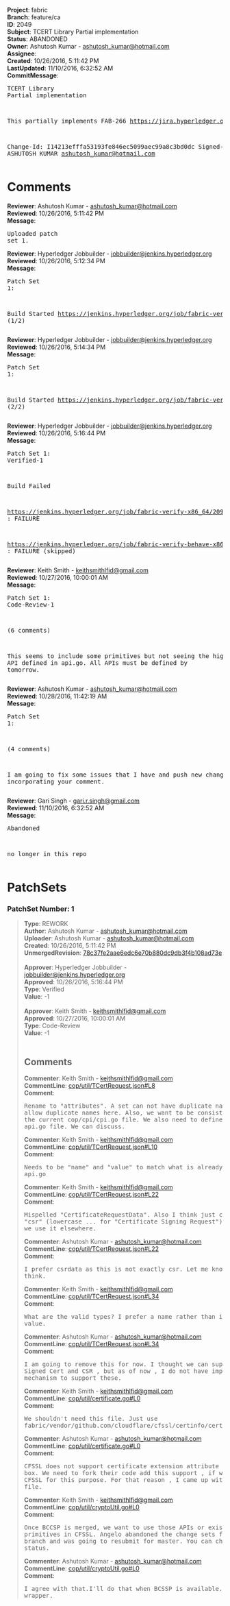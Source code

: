 <strong>Project</strong>: fabric<br><strong>Branch</strong>: feature/ca<br><strong>ID</strong>: 2049<br><strong>Subject</strong>: TCERT Library Partial implementation<br><strong>Status</strong>: ABANDONED<br><strong>Owner</strong>: Ashutosh Kumar - ashutosh_kumar@hotmail.com<br><strong>Assignee</strong>:<br><strong>Created</strong>: 10/26/2016, 5:11:42 PM<br><strong>LastUpdated</strong>: 11/10/2016, 6:32:52 AM<br><strong>CommitMessage</strong>:<br><pre>TCERT Library Partial implementation

This partially implements FAB-266
    https://jira.hyperledger.org/browse/FAB-266

Change-Id: I14213efffa53193fe846ec5099aec99a8c3bd0dc
Signed-off-by: ASHUTOSH KUMAR <ashutosh_kumar@hotmail.com>
</pre><h1>Comments</h1><strong>Reviewer</strong>: Ashutosh Kumar - ashutosh_kumar@hotmail.com<br><strong>Reviewed</strong>: 10/26/2016, 5:11:42 PM<br><strong>Message</strong>: <pre>Uploaded patch set 1.</pre><strong>Reviewer</strong>: Hyperledger Jobbuilder - jobbuilder@jenkins.hyperledger.org<br><strong>Reviewed</strong>: 10/26/2016, 5:12:34 PM<br><strong>Message</strong>: <pre>Patch Set 1:

Build Started https://jenkins.hyperledger.org/job/fabric-verify-x86_64/2095/ (1/2)</pre><strong>Reviewer</strong>: Hyperledger Jobbuilder - jobbuilder@jenkins.hyperledger.org<br><strong>Reviewed</strong>: 10/26/2016, 5:14:34 PM<br><strong>Message</strong>: <pre>Patch Set 1:

Build Started https://jenkins.hyperledger.org/job/fabric-verify-behave-x86_64/990/ (2/2)</pre><strong>Reviewer</strong>: Hyperledger Jobbuilder - jobbuilder@jenkins.hyperledger.org<br><strong>Reviewed</strong>: 10/26/2016, 5:16:44 PM<br><strong>Message</strong>: <pre>Patch Set 1: Verified-1

Build Failed 

https://jenkins.hyperledger.org/job/fabric-verify-x86_64/2095/ : FAILURE

https://jenkins.hyperledger.org/job/fabric-verify-behave-x86_64/990/ : FAILURE (skipped)</pre><strong>Reviewer</strong>: Keith Smith - keithsmithlfid@gmail.com<br><strong>Reviewed</strong>: 10/27/2016, 10:00:01 AM<br><strong>Message</strong>: <pre>Patch Set 1: Code-Review-1

(6 comments)

This seems to include some primitives but not seeing the high-level API defined in api.go.  All APIs must be defined by tomorrow.</pre><strong>Reviewer</strong>: Ashutosh Kumar - ashutosh_kumar@hotmail.com<br><strong>Reviewed</strong>: 10/28/2016, 11:42:19 AM<br><strong>Message</strong>: <pre>Patch Set 1:

(4 comments)

I am going to fix some issues that I have and push new changes incorporating your comment.</pre><strong>Reviewer</strong>: Gari Singh - gari.r.singh@gmail.com<br><strong>Reviewed</strong>: 11/10/2016, 6:32:52 AM<br><strong>Message</strong>: <pre>Abandoned

no longer in this repo</pre><h1>PatchSets</h1><h3>PatchSet Number: 1</h3><blockquote><strong>Type</strong>: REWORK<br><strong>Author</strong>: Ashutosh Kumar - ashutosh_kumar@hotmail.com<br><strong>Uploader</strong>: Ashutosh Kumar - ashutosh_kumar@hotmail.com<br><strong>Created</strong>: 10/26/2016, 5:11:42 PM<br><strong>UnmergedRevision</strong>: [78c37fe2aae6edc6e70b880dc9db3f4b108ad73e](https://github.com/hyperledger-gerrit-archive/fabric/commit/78c37fe2aae6edc6e70b880dc9db3f4b108ad73e)<br><br><strong>Approver</strong>: Hyperledger Jobbuilder - jobbuilder@jenkins.hyperledger.org<br><strong>Approved</strong>: 10/26/2016, 5:16:44 PM<br><strong>Type</strong>: Verified<br><strong>Value</strong>: -1<br><br><strong>Approver</strong>: Keith Smith - keithsmithlfid@gmail.com<br><strong>Approved</strong>: 10/27/2016, 10:00:01 AM<br><strong>Type</strong>: Code-Review<br><strong>Value</strong>: -1<br><br><h2>Comments</h2><strong>Commenter</strong>: Keith Smith - keithsmithlfid@gmail.com<br><strong>CommentLine</strong>: [cop/util/TCertRequest.json#L8](https://github.com/hyperledger-gerrit-archive/fabric/blob/78c37fe2aae6edc6e70b880dc9db3f4b108ad73e/cop/util/TCertRequest.json#L8)<br><strong>Comment</strong>: <pre>Rename to "attributes".  A set can not have duplicate names, but we allow duplicate names here.  Also, we want to be consistent with names in the current cop/cpi/cpi.go file.  We also need to define the API in the api.go file.  We can discuss.</pre><strong>Commenter</strong>: Keith Smith - keithsmithlfid@gmail.com<br><strong>CommentLine</strong>: [cop/util/TCertRequest.json#L10](https://github.com/hyperledger-gerrit-archive/fabric/blob/78c37fe2aae6edc6e70b880dc9db3f4b108ad73e/cop/util/TCertRequest.json#L10)<br><strong>Comment</strong>: <pre>Needs to be "name" and "value" to match what is already defined in api.go</pre><strong>Commenter</strong>: Keith Smith - keithsmithlfid@gmail.com<br><strong>CommentLine</strong>: [cop/util/TCertRequest.json#L22](https://github.com/hyperledger-gerrit-archive/fabric/blob/78c37fe2aae6edc6e70b880dc9db3f4b108ad73e/cop/util/TCertRequest.json#L22)<br><strong>Comment</strong>: <pre>Mispelled "CertificateRequestData".  Also I think just calling it "csr" (lowercase ... for "Certificate Signing Request") is better since we use it elsewhere.</pre><strong>Commenter</strong>: Ashutosh Kumar - ashutosh_kumar@hotmail.com<br><strong>CommentLine</strong>: [cop/util/TCertRequest.json#L22](https://github.com/hyperledger-gerrit-archive/fabric/blob/78c37fe2aae6edc6e70b880dc9db3f4b108ad73e/cop/util/TCertRequest.json#L22)<br><strong>Comment</strong>: <pre>I prefer csrdata as this is not exactly csr. Let me know what you think.</pre><strong>Commenter</strong>: Keith Smith - keithsmithlfid@gmail.com<br><strong>CommentLine</strong>: [cop/util/TCertRequest.json#L34](https://github.com/hyperledger-gerrit-archive/fabric/blob/78c37fe2aae6edc6e70b880dc9db3f4b108ad73e/cop/util/TCertRequest.json#L34)<br><strong>Comment</strong>: <pre>What are the valid types?  I prefer a name rather than integer value.</pre><strong>Commenter</strong>: Ashutosh Kumar - ashutosh_kumar@hotmail.com<br><strong>CommentLine</strong>: [cop/util/TCertRequest.json#L34](https://github.com/hyperledger-gerrit-archive/fabric/blob/78c37fe2aae6edc6e70b880dc9db3f4b108ad73e/cop/util/TCertRequest.json#L34)<br><strong>Comment</strong>: <pre>I am going to remove this for now. I thought we can support Self Signed Cert and CSR , but as of now , I do not have implementation mechanism to support these.</pre><strong>Commenter</strong>: Keith Smith - keithsmithlfid@gmail.com<br><strong>CommentLine</strong>: [cop/util/certificate.go#L0](https://github.com/hyperledger-gerrit-archive/fabric/blob/78c37fe2aae6edc6e70b880dc9db3f4b108ad73e/cop/util/certificate.go#L0)<br><strong>Comment</strong>: <pre>We shouldn't need this file.  Just use fabric/vendor/github.com/cloudflare/cfssl/certinfo/certinfo.go</pre><strong>Commenter</strong>: Ashutosh Kumar - ashutosh_kumar@hotmail.com<br><strong>CommentLine</strong>: [cop/util/certificate.go#L0](https://github.com/hyperledger-gerrit-archive/fabric/blob/78c37fe2aae6edc6e70b880dc9db3f4b108ad73e/cop/util/certificate.go#L0)<br><strong>Comment</strong>: <pre>CFSSL does not support certificate extension attribute out of the box. We need to fork their code add this support , if we want to use CFSSL for this purpose. For that reason , I came up with this file.</pre><strong>Commenter</strong>: Keith Smith - keithsmithlfid@gmail.com<br><strong>CommentLine</strong>: [cop/util/cryptoUtil.go#L0](https://github.com/hyperledger-gerrit-archive/fabric/blob/78c37fe2aae6edc6e70b880dc9db3f4b108ad73e/cop/util/cryptoUtil.go#L0)<br><strong>Comment</strong>: <pre>Once BCCSP is merged, we want to use those APIs or existing primitives in CFSSL.  Angelo abandoned the change sets for convergence branch and was going to resubmit for master.  You can check with him on status.</pre><strong>Commenter</strong>: Ashutosh Kumar - ashutosh_kumar@hotmail.com<br><strong>CommentLine</strong>: [cop/util/cryptoUtil.go#L0](https://github.com/hyperledger-gerrit-archive/fabric/blob/78c37fe2aae6edc6e70b880dc9db3f4b108ad73e/cop/util/cryptoUtil.go#L0)<br><strong>Comment</strong>: <pre>I agree with that.I'll do that when BCSSP is available. I'll retain wrapper.</pre></blockquote>